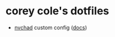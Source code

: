 # corey cole's dotfiles
- [nvchad](https://nvchad.com/) custom config ([docs](https://nvchad.com/docs/config/walkthrough))

